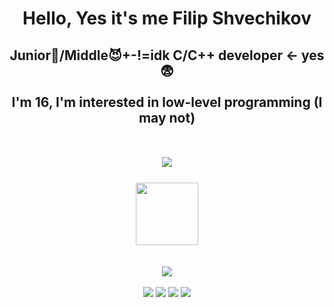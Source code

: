 <div id="header" align="center">
    <h1>Hello, Yes it's me Filip Shvechikov</h1>
    <h2>Junior👿/Middle😈+-!=idk C/C++ developer <- yes😨<br><br>
    I'm 16, I'm interested in low-level programming (I may not) <br><br><br>
    <a href="https://t.me/svechka186"> 
        <img src="https://img.shields.io/badge/Telegram-blue?logo=telegram&logoColor=white&style=flat-square"/>
    </a>
    <br><br>
    <img src="https://i.giphy.com/media/v1.Y2lkPTc5MGI3NjExNm4zMHN3MjBnZDc5NW8zb3V1dXJuN3dlMmRhdng3bnJwc2Eya3JuaiZlcD12MV9pbnRlcm5hbF9naWZfYnlfaWQmY3Q9Zw/3NnnS6Q8hVPZC/giphy.gif" width=100/>
    </h2>
    <br>
    <img src="https://cdn.jsdelivr.net/gh/devicons/devicon@latest/icons/llvm/llvm-original.svg"/>
    <br><br>
    <img src="https://cdn.jsdelivr.net/gh/devicons/devicon@latest/icons/c/c-original.svg" />
    <img src="https://cdn.jsdelivr.net/gh/devicons/devicon@latest/icons/cplusplus/cplusplus-original.svg" />
    <img src="https://cdn.jsdelivr.net/gh/devicons/devicon@latest/icons/cmake/cmake-original.svg" />
    <img src="https://cdn.jsdelivr.net/gh/devicons/devicon@latest/icons/opengl/opengl-plain.svg" />
</div>
